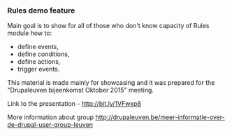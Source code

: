 ### Rules demo feature

Main goal is to show for all of those who don't know capacity of Rules module how to: 
  - define events, 
  - define conditions, 
  - define actions,
  - trigger events.

This material is made mainly for showcasing and it was prepared for the "Drupaleuven bijeenkomst Oktober 2015"
meeting.

Link to the presentation - http://bit.ly/1VFwxp8 

More information about group
http://drupaleuven.be/meer-informatie-over-de-drupal-user-group-leuven